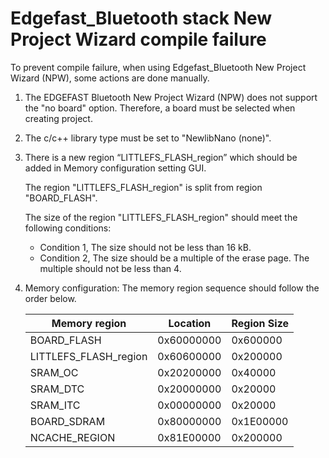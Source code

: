 # Edgefast\_Bluetooth stack New Project Wizard compile failure 

To prevent compile failure, when using Edgefast\_Bluetooth New Project Wizard \(NPW\), some actions are done manually.

1.  The EDGEFAST Bluetooth New Project Wizard \(NPW\) does not support the "no board" option. Therefore, a board must be selected when creating project.
2.  The c/c++ library type must be set to "NewlibNano \(none\)".
3.  There is a new region “LITTLEFS\_FLASH\_region” which should be added in Memory configuration setting GUI.

    The region "LITTLEFS\_FLASH\_region" is split from region "BOARD\_FLASH".

    The size of the region "LITTLEFS\_FLASH\_region" should meet the following conditions:

    -   Condition 1, The size should not be less than 16 kB.
    -   Condition 2, The size should be a multiple of the erase page. The multiple should not be less than 4.
4.  Memory configuration: The memory region sequence should follow the order below.

    | Memory region         | Location   | Region Size |
	| --------------------- | ---------- | ----------- |
	| BOARD_FLASH           | 0x60000000 | 0x600000    |
	| LITTLEFS_FLASH_region | 0x60600000 | 0x200000    |
	| SRAM_OC               | 0x20200000 | 0x40000     |
	| SRAM_DTC              | 0x20000000 | 0x20000     |
	| SRAM_ITC              | 0x00000000 | 0x20000     |
	| BOARD_SDRAM           | 0x80000000 | 0x1E00000   |
	| NCACHE_REGION         | 0x81E00000 | 0x200000    |


